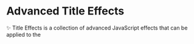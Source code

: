 
# Advanced Title Effects

✨ Title Effects is a collection of advanced JavaScript effects that can be applied to the <title> tag, transforming your website’s browser tab title into an interactive, engaging element. Perfect for enhancing user experience, this project allows you to customize the title bar with animated text, typewriter effects, notifications, attention-grabbing messages when users switch tabs, and even dynamic favicon changes to keep them engaged.

🌟 With detailed documentation and sample demos, this repository is designed for developers of all levels looking to add a little extra polish and creativity to their websites.

⭐ Whether you’re building a personal site or a complex web app, HTML Title Effects will offer easy-to-integrate code snippets and customizable options for seamless adoption very soon.


## Badges


[![MIT License](https://img.shields.io/badge/License-MIT-green.svg)](https://choosealicense.com/licenses/mit/)
[![GPLv3 License](https://img.shields.io/badge/License-GPL%20v3-yellow.svg)](https://opensource.org/licenses/)
[![AGPL License](https://img.shields.io/badge/license-AGPL-blue.svg)](http://www.gnu.org/licenses/agpl-3.0)

## Feedback

If you have any feedback, please reach out to us at ritikrajwrites@gmail.com

## License

[MIT](https://choosealicense.com/licenses/mit/)


![Logo](https://upload.wikimedia.org/wikipedia/commons/c/c3/License_icon-mit.svg)


## Support

For support, email ipsumcoder@gmail.com or text me on Instagram at [ritik_fr](https://www.instagram.com/ritik_fr).


## FAQ

#### Is This Project Completed?

The project is yet in development and new key features such are yet to come along with a simple code snippet to integrate to your webpage.

#### When is the next update expected?

The next update is expected to come by the end of this month with various cool features, found no where else in the community.

## Demo

https://i.ibb.co/XLxsFyC/Screenshot-610.png
## Contributing

Contributions are always welcome!

See `contributing.md` for ways to get started.

Please adhere to this project's `code of conduct`.


## Authors

- [@ritikyk](https://www.github.com/ritikyk)

